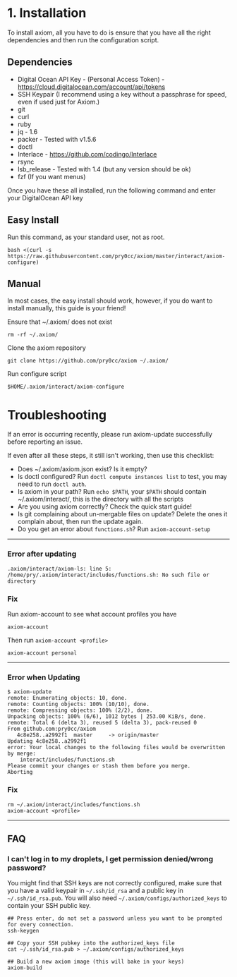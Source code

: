 # 1. Installation

To install axiom, all you have to do is ensure that you have all the right dependencies and then run the configuration script.

## Dependencies
- Digital Ocean API Key - (Personal Access Token) - https://cloud.digitalocean.com/account/api/tokens
- SSH Keypair (I recommend using a key without a passphrase for speed, even if used just for Axiom.)
- git
- curl
- ruby
- jq - 1.6 
- packer - Tested with v1.5.6
- doctl 
- Interlace - https://github.com/codingo/Interlace
- rsync
- lsb_release - Tested with 1.4 (but any version should be ok)
- fzf (If you want menus)

Once you have these all installed, run the following command and enter your DigitalOcean API key

## Easy Install 
Run this command, as your standard user, not as root.
```
bash <(curl -s https://raw.githubusercontent.com/pry0cc/axiom/master/interact/axiom-configure)
```

## Manual
In most cases, the easy install should work, however, if you do want to install manually, this guide is your friend!

Ensure that ~/.axiom/ does not exist
```
rm -rf ~/.axiom/
```

Clone the axiom repository
```
git clone https://github.com/pry0cc/axiom ~/.axiom/
```

Run configure script
```
$HOME/.axiom/interact/axiom-configure
```

# Troubleshooting
If an error is occurring recently, please run axiom-update successfully before reporting an issue.

If even after all these steps, it still isn't working, then use this checklist:
- Does ~/.axiom/axiom.json exist? Is it empty?
- Is doctl configured? Run `doctl compute instances list` to test, you may need to run `doctl auth`. 
- Is axiom in your path? Run `echo $PATH`, your `$PATH` should contain ~/.axiom/interact/, this is the directory with all the scripts
- Are you using axiom correctly? Check the quick start guide!
- Is git complaining about un-mergable files on update? Delete the ones it complain about, then run the update again.
- Do you get an error about `functions.sh`? Run `axiom-account-setup`
---
### Error after updating
```
.axiom/interact/axiom-ls: line 5: /home/pry/.axiom/interact/includes/functions.sh: No such file or directory
```

### Fix
Run axiom-account to see what account profiles you have
```
axiom-account
```

Then run `axiom-account <profile>`
```
axiom-account personal
```
---
### Error when Updating
```
$ axiom-update
remote: Enumerating objects: 10, done.
remote: Counting objects: 100% (10/10), done.
remote: Compressing objects: 100% (2/2), done.
Unpacking objects: 100% (6/6), 1012 bytes | 253.00 KiB/s, done.
remote: Total 6 (delta 3), reused 5 (delta 3), pack-reused 0
From github.com:pry0cc/axiom
   4c8e258..a2992f1  master     -> origin/master
Updating 4c8e258..a2992f1
error: Your local changes to the following files would be overwritten by merge:
	interact/includes/functions.sh
Please commit your changes or stash them before you merge.
Aborting
```

### Fix
```
rm ~/.axiom/interact/includes/functions.sh
axiom-account <profile>
```
---
## FAQ
### I can't log in to my droplets, I get permission denied/wrong password?
You might find that SSH keys are not correctly configured, make sure that you have a valid keypair in `~/.ssh/id_rsa` and a public key in `~/.ssh/id_rsa.pub`. You will also need `~/.axiom/configs/authorized_keys` to contain your SSH public key.

```
## Press enter, do not set a password unless you want to be prompted for every connection.
ssh-keygen

## Copy your SSH pubkey into the authorized_keys file
cat ~/.ssh/id_rsa.pub > ~/.axiom/configs/authorized_keys

## Build a new axiom image (this will bake in your keys) 
axiom-build
```
